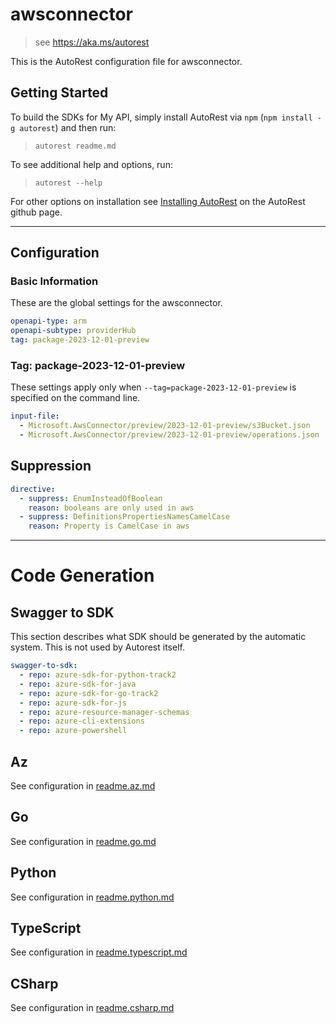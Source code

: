 # awsconnector

> see https://aka.ms/autorest

This is the AutoRest configuration file for awsconnector.

## Getting Started

To build the SDKs for My API, simply install AutoRest via `npm` (`npm install -g autorest`) and then run:

> `autorest readme.md`

To see additional help and options, run:

> `autorest --help`

For other options on installation see [Installing AutoRest](https://aka.ms/autorest/install) on the AutoRest github page.

---

## Configuration

### Basic Information

These are the global settings for the awsconnector.

```yaml
openapi-type: arm
openapi-subtype: providerHub
tag: package-2023-12-01-preview
```

### Tag: package-2023-12-01-preview

These settings apply only when `--tag=package-2023-12-01-preview` is specified on the command line.

``` yaml $(tag) == 'package-2023-12-01-preview'
input-file:
  - Microsoft.AwsConnector/preview/2023-12-01-preview/s3Bucket.json
  - Microsoft.AwsConnector/preview/2023-12-01-preview/operations.json
```

## Suppression

``` yaml
directive:
  - suppress: EnumInsteadOfBoolean
    reason: booleans are only used in aws
  - suppress: DefinitionsPropertiesNamesCamelCase
    reason: Property is CamelCase in aws
```

---

# Code Generation

## Swagger to SDK

This section describes what SDK should be generated by the automatic system.
This is not used by Autorest itself.

```yaml $(swagger-to-sdk)
swagger-to-sdk:
  - repo: azure-sdk-for-python-track2
  - repo: azure-sdk-for-java
  - repo: azure-sdk-for-go-track2
  - repo: azure-sdk-for-js
  - repo: azure-resource-manager-schemas
  - repo: azure-cli-extensions
  - repo: azure-powershell
```
## Az

See configuration in [readme.az.md](./readme.az.md)

## Go

See configuration in [readme.go.md](./readme.go.md)

## Python

See configuration in [readme.python.md](./readme.python.md)

## TypeScript

See configuration in [readme.typescript.md](./readme.typescript.md)

## CSharp

See configuration in [readme.csharp.md](./readme.csharp.md)
